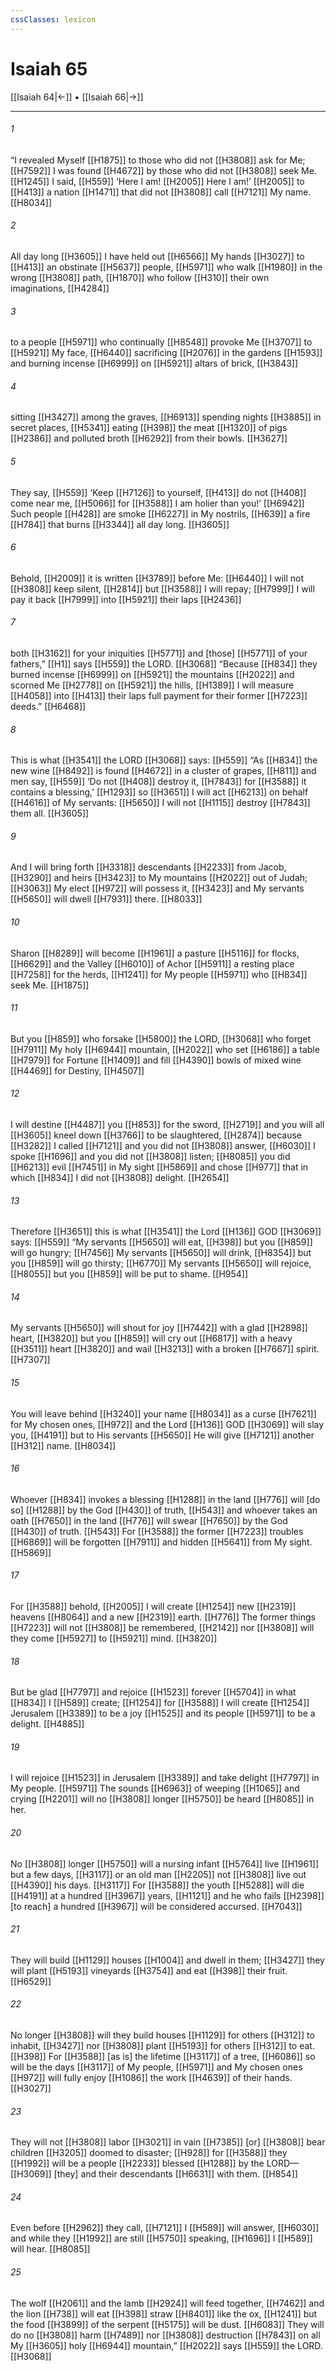 ```yaml
---
cssClasses: lexicon
---
```


# Isaiah 65

[[Isaiah 64|←]] • [[Isaiah 66|→]]

---

###### 1
“I revealed Myself [[H1875]] to those who did not [[H3808]] ask for Me; [[H7592]] I was found [[H4672]] by those who did not [[H3808]] seek Me. [[H1245]] I said, [[H559]] ‘Here I am! [[H2005]] Here I am!’ [[H2005]] to [[H413]] a nation [[H1471]] that did not [[H3808]] call [[H7121]] My name. [[H8034]]

###### 2
All day long [[H3605]] I have held out [[H6566]] My hands [[H3027]] to [[H413]] an obstinate [[H5637]] people, [[H5971]] who walk [[H1980]] in the wrong [[H3808]] path, [[H1870]] who follow [[H310]] their own imaginations, [[H4284]]

###### 3
to a people [[H5971]] who continually [[H8548]] provoke Me [[H3707]] to [[H5921]] My face, [[H6440]] sacrificing [[H2076]] in the gardens [[H1593]] and burning incense [[H6999]] on [[H5921]] altars of brick, [[H3843]]

###### 4
sitting [[H3427]] among the graves, [[H6913]] spending nights [[H3885]] in secret places, [[H5341]] eating [[H398]] the meat [[H1320]] of pigs [[H2386]] and polluted broth [[H6292]] from their bowls. [[H3627]]

###### 5
They say, [[H559]] ‘Keep [[H7126]] to yourself, [[H413]] do not [[H408]] come near me, [[H5066]] for [[H3588]] I am holier than you!’ [[H6942]] Such people [[H428]] are smoke [[H6227]] in My nostrils, [[H639]] a fire [[H784]] that burns [[H3344]] all day long. [[H3605]]

###### 6
Behold, [[H2009]] it is written [[H3789]] before Me: [[H6440]] I will not [[H3808]] keep silent, [[H2814]] but [[H3588]] I will repay; [[H7999]] I will pay it back [[H7999]] into [[H5921]] their laps [[H2436]]

###### 7
both [[H3162]] for your iniquities [[H5771]] and [those] [[H5771]] of your fathers,” [[H1]] says [[H559]] the LORD. [[H3068]] “Because [[H834]] they burned incense [[H6999]] on [[H5921]] the mountains [[H2022]] and scorned Me [[H2778]] on [[H5921]] the hills, [[H1389]] I will measure [[H4058]] into [[H413]] their laps  full payment for their former [[H7223]] deeds.” [[H6468]]

###### 8
This is what [[H3541]] the LORD [[H3068]] says: [[H559]] “As [[H834]] the new wine [[H8492]] is found [[H4672]] in a cluster of grapes, [[H811]] and men say, [[H559]] ‘Do not [[H408]] destroy it, [[H7843]] for [[H3588]] it contains  a blessing,’ [[H1293]] so [[H3651]] I will act [[H6213]] on behalf [[H4616]] of My servants: [[H5650]] I will not [[H1115]] destroy [[H7843]] them all. [[H3605]]

###### 9
And I will bring forth [[H3318]] descendants [[H2233]] from Jacob, [[H3290]] and heirs [[H3423]] to My mountains [[H2022]] out of Judah; [[H3063]] My elect [[H972]] will possess it, [[H3423]] and My servants [[H5650]] will dwell [[H7931]] there. [[H8033]]

###### 10
Sharon [[H8289]] will become [[H1961]] a pasture [[H5116]] for flocks, [[H6629]] and the Valley [[H6010]] of Achor [[H5911]] a resting place [[H7258]] for the herds, [[H1241]] for My people [[H5971]] who [[H834]] seek Me. [[H1875]]

###### 11
But you [[H859]] who forsake [[H5800]] the LORD, [[H3068]] who forget [[H7911]] My holy [[H6944]] mountain, [[H2022]] who set [[H6186]] a table [[H7979]] for Fortune [[H1409]] and fill [[H4390]] bowls of mixed wine [[H4469]] for Destiny, [[H4507]]

###### 12
I will destine [[H4487]] you [[H853]] for the sword, [[H2719]] and you will all [[H3605]] kneel down [[H3766]] to be slaughtered, [[H2874]] because [[H3282]] I called [[H7121]] and you did not [[H3808]] answer, [[H6030]] I spoke [[H1696]] and you did not [[H3808]] listen; [[H8085]] you did [[H6213]] evil [[H7451]] in My sight [[H5869]] and chose [[H977]] that in which [[H834]] I did not [[H3808]] delight. [[H2654]]

###### 13
Therefore [[H3651]] this is what [[H3541]] the Lord [[H136]] GOD [[H3069]] says: [[H559]] “My servants [[H5650]] will eat, [[H398]] but you [[H859]] will go hungry; [[H7456]] My servants [[H5650]] will drink, [[H8354]] but you [[H859]] will go thirsty; [[H6770]] My servants [[H5650]] will rejoice, [[H8055]] but you [[H859]] will be put to shame. [[H954]]

###### 14
My servants [[H5650]] will shout for joy [[H7442]] with a glad [[H2898]] heart, [[H3820]] but you [[H859]] will cry out [[H6817]] with a heavy [[H3511]] heart [[H3820]] and wail [[H3213]] with a broken [[H7667]] spirit. [[H7307]]

###### 15
You will leave behind [[H3240]] your name [[H8034]] as a curse [[H7621]] for My chosen ones, [[H972]] and the Lord [[H136]] GOD [[H3069]] will slay you, [[H4191]] but to His servants [[H5650]] He will give [[H7121]] another [[H312]] name. [[H8034]]

###### 16
Whoever [[H834]] invokes a blessing [[H1288]] in the land [[H776]] will [do so] [[H1288]] by the God [[H430]] of truth, [[H543]] and whoever takes an oath [[H7650]] in the land [[H776]] will swear [[H7650]] by the God [[H430]] of truth. [[H543]] For [[H3588]] the former [[H7223]] troubles [[H6869]] will be forgotten [[H7911]] and hidden [[H5641]] from My sight. [[H5869]]

###### 17
For [[H3588]] behold, [[H2005]] I will create [[H1254]] new [[H2319]] heavens [[H8064]] and a new [[H2319]] earth. [[H776]] The former things [[H7223]] will not [[H3808]] be remembered, [[H2142]] nor [[H3808]] will they come [[H5927]] to [[H5921]] mind. [[H3820]]

###### 18
But be glad [[H7797]] and rejoice [[H1523]] forever [[H5704]] in what [[H834]] I [[H589]] create; [[H1254]] for [[H3588]] I will create [[H1254]] Jerusalem [[H3389]] to be a joy [[H1525]] and its people [[H5971]] to be a delight. [[H4885]]

###### 19
I will rejoice [[H1523]] in Jerusalem [[H3389]] and take delight [[H7797]] in My people. [[H5971]] The sounds [[H6963]] of weeping [[H1065]] and crying [[H2201]] will no [[H3808]] longer [[H5750]] be heard [[H8085]] in her. 

###### 20
No [[H3808]] longer [[H5750]] will a nursing infant [[H5764]] live [[H1961]] but a few days, [[H3117]] or an old man [[H2205]] not [[H3808]] live out [[H4390]] his days. [[H3117]] For [[H3588]] the youth [[H5288]] will die [[H4191]] at a hundred [[H3967]] years, [[H1121]] and he who fails [[H2398]] [to reach] a hundred [[H3967]] will be considered accursed. [[H7043]]

###### 21
They will build [[H1129]] houses [[H1004]] and dwell in them; [[H3427]] they will plant [[H5193]] vineyards [[H3754]] and eat [[H398]] their fruit. [[H6529]]

###### 22
No longer [[H3808]] will they build houses [[H1129]] for others [[H312]] to inhabit, [[H3427]] nor [[H3808]] plant [[H5193]] for others [[H312]] to eat. [[H398]] For [[H3588]] [as is] the lifetime [[H3117]] of a tree, [[H6086]] so will be the days [[H3117]] of My people, [[H5971]] and My chosen ones [[H972]] will fully enjoy [[H1086]] the work [[H4639]] of their hands. [[H3027]]

###### 23
They will not [[H3808]] labor [[H3021]] in vain [[H7385]] [or] [[H3808]] bear children [[H3205]] doomed to disaster; [[H928]] for [[H3588]] they [[H1992]] will be a people [[H2233]] blessed [[H1288]] by the LORD— [[H3069]] [they] and their descendants [[H6631]] with them. [[H854]]

###### 24
Even before [[H2962]] they call, [[H7121]] I [[H589]] will answer, [[H6030]] and while they [[H1992]] are still [[H5750]] speaking, [[H1696]] I [[H589]] will hear. [[H8085]]

###### 25
The wolf [[H2061]] and the lamb [[H2924]] will feed together, [[H7462]] and the lion [[H738]] will eat [[H398]] straw [[H8401]] like the ox, [[H1241]] but the food [[H3899]] of the serpent [[H5175]] will be dust. [[H6083]] They will do no [[H3808]] harm [[H7489]] nor [[H3808]] destruction [[H7843]] on all My [[H3605]] holy [[H6944]] mountain,” [[H2022]] says [[H559]] the LORD. [[H3068]]

